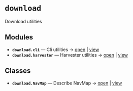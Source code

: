 # `download`

Download utilities

<!-- START doctoc generated TOC please keep comment here to allow auto update -->
<!-- END doctoc generated TOC please keep comment here to allow auto update -->

## Modules

- **`download.cli`** — Cli utilities → [open](vscode://file//home/paul/kgfoundry/src/download/cli.py:1:1) | [view](https://github.com/github.com/paul-heyse/blob/76e1eddf04c4cdc08124bc10a468b37f3c1e863d/src/download/cli.py#L1)
- **`download.harvester`** — Harvester utilities → [open](vscode://file//home/paul/kgfoundry/src/download/harvester.py:1:1) | [view](https://github.com/github.com/paul-heyse/blob/76e1eddf04c4cdc08124bc10a468b37f3c1e863d/src/download/harvester.py#L1)

## Classes

- **`download.NavMap`** — Describe NavMap → [open](vscode://file//home/paul/kgfoundry/src/kgfoundry_common/navmap_types.py:32:1) | [view](https://github.com/github.com/paul-heyse/blob/76e1eddf04c4cdc08124bc10a468b37f3c1e863d/src/kgfoundry_common/navmap_types.py#L32-L45)
<!-- agent:readme v1 sha:76e1eddf04c4cdc08124bc10a468b37f3c1e863d content:5d896d0dc733 -->
